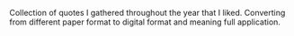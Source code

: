 Collection of quotes I gathered throughout the year that I liked. Converting from different paper format to digital format and meaning full application.
